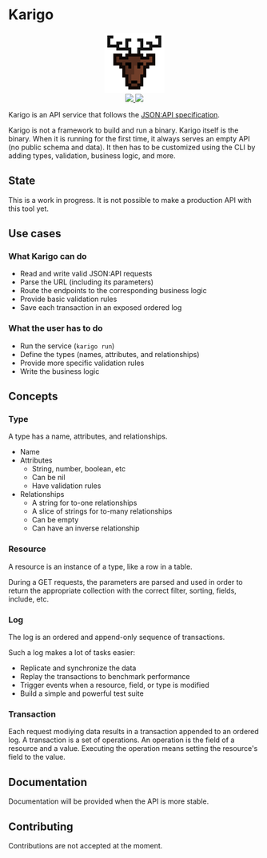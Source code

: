# Karigo

<div align="center" style="text-align: center;">
  <img src="assets/logo.png" height="120">
  <br>
  <a href="https://travis-ci.com/mfcochauxlaberge/karigo">
    <img src="https://travis-ci.com/mfcochauxlaberge/karigo.svg?branch=master">
  </a>
  <!-- <a href="https://codecov.io/gh/mfcochauxlaberge/karigo">
    <img src="https://codecov.io/gh/mfcochauxlaberge/karigo/branch/master/graph/badge.svg">
  </a> -->
  <a href="https://godoc.org/github.com/mfcochauxlaberge/karigo">
    <img src="https://godoc.org/github.com/golang/gddo?status.svg">
  </a>
</div>

Karigo is an API service that follows the [JSON:API specification](https://jsonapi.org/format).

Karigo is not a framework to build and run a binary. Karigo itself is the binary. When it is running for the first time, it always serves an empty API (no public schema and data). It then has to be customized using the CLI by adding types, validation, business logic, and more.

## State

This is a work in progress. It is not possible to make a production API with this tool yet.

## Use cases

### What Karigo can do

 - Read and write valid JSON:API requests
 - Parse the URL (including its parameters)
 - Route the endpoints to the corresponding business logic
 - Provide basic validation rules
 - Save each transaction in an exposed ordered log

### What the user has to do

 - Run the service (`karigo run`)
 - Define the types (names, attributes, and relationships)
 - Provide more specific validation rules
 - Write the business logic

## Concepts

### Type

A type has a name, attributes, and relationships.

 - Name
 - Attributes
   - String, number, boolean, etc
   - Can be nil
   - Have validation rules
 - Relationships
   - A string for to-one relationships
   - A slice of strings for to-many relationships
   - Can be empty
   - Can have an inverse relationship

### Resource

A resource is an instance of a type, like a row in a table.

During a GET requests, the parameters are parsed and used in order to return the appropriate collection with the correct filter, sorting, fields, include, etc.

### Log

The log is an ordered and append-only sequence of transactions.

Such a log makes a lot of tasks easier:

 - Replicate and synchronize the data
 - Replay the transactions to benchmark performance
 - Trigger events when a resource, field, or type is modified
 - Build a simple and powerful test suite

### Transaction

Each request modiying data results in a transaction appended to an ordered log. A transaction is a set of operations. An operation is the field of a resource and a value. Executing the operation means setting the resource's field to the value.

## Documentation

Documentation will be provided when the API is more stable.

## Contributing

Contributions are not accepted at the moment.
